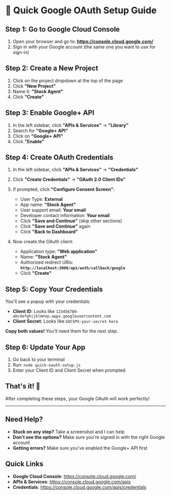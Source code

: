 # 🚀 Quick Google OAuth Setup Guide

## Step 1: Go to Google Cloud Console
1. Open your browser and go to: **https://console.cloud.google.com/**
2. Sign in with your Google account (the same one you want to use for sign-in)

## Step 2: Create a New Project
1. Click on the project dropdown at the top of the page
2. Click **"New Project"**
3. Name it: **"Stock Agent"**
4. Click **"Create"**

## Step 3: Enable Google+ API
1. In the left sidebar, click **"APIs & Services"** → **"Library"**
2. Search for **"Google+ API"**
3. Click on **"Google+ API"**
4. Click **"Enable"**

## Step 4: Create OAuth Credentials
1. In the left sidebar, click **"APIs & Services"** → **"Credentials"**
2. Click **"Create Credentials"** → **"OAuth 2.0 Client IDs"**
3. If prompted, click **"Configure Consent Screen"**:
   - User Type: **External**
   - App name: **"Stock Agent"**
   - User support email: **Your email**
   - Developer contact information: **Your email**
   - Click **"Save and Continue"** (skip other sections)
   - Click **"Save and Continue"** again
   - Click **"Back to Dashboard"**

4. Now create the OAuth client:
   - Application type: **"Web application"**
   - Name: **"Stock Agent"**
   - Authorized redirect URIs: **`http://localhost:3000/api/auth/callback/google`**
   - Click **"Create"**

## Step 5: Copy Your Credentials
You'll see a popup with your credentials:
- **Client ID**: Looks like `123456789-abcdefghijklmnop.apps.googleusercontent.com`
- **Client Secret**: Looks like `GOCSPX-your-secret-here`

**Copy both values!** You'll need them for the next step.

## Step 6: Update Your App
1. Go back to your terminal
2. Run: `node quick-oauth-setup.js`
3. Enter your Client ID and Client Secret when prompted

## That's it! 🎉
After completing these steps, your Google OAuth will work perfectly!

---

## Need Help?
- **Stuck on any step?** Take a screenshot and I can help
- **Don't see the options?** Make sure you're signed in with the right Google account
- **Getting errors?** Make sure you've enabled the Google+ API first

## Quick Links
- **Google Cloud Console**: https://console.cloud.google.com/
- **APIs & Services**: https://console.cloud.google.com/apis
- **Credentials**: https://console.cloud.google.com/apis/credentials 